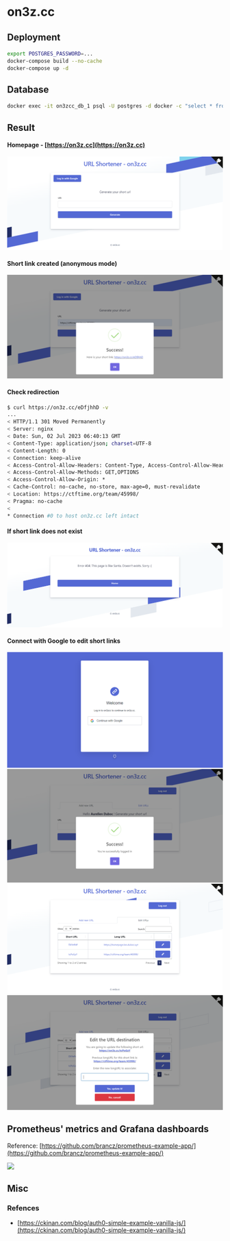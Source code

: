 # on3z.cc

## Deployment

```bash
export POSTGRES_PASSWORD=...
docker-compose build --no-cache
docker-compose up -d
```

## Database

```bash
docker exec -it on3zcc_db_1 psql -U postgres -d docker -c "select * from short_url_maps;"
```

## Result

#### Homepage - [https://on3z.cc](https://on3z.cc)

![](.img/front-1.png)

#### Short link created (anonymous mode)

![](.img/front-2-short-link-anonymous.png)

#### Check redirection

```bash
$ curl https://on3z.cc/eDfjhhD -v
...
< HTTP/1.1 301 Moved Permanently
< Server: nginx
< Date: Sun, 02 Jul 2023 06:40:13 GMT
< Content-Type: application/json; charset=UTF-8
< Content-Length: 0
< Connection: keep-alive
< Access-Control-Allow-Headers: Content-Type, Access-Control-Allow-Headers
< Access-Control-Allow-Methods: GET,OPTIONS
< Access-Control-Allow-Origin: *
< Cache-Control: no-cache, no-store, max-age=0, must-revalidate
< Location: https://ctftime.org/team/45998/
< Pragma: no-cache
<
* Connection #0 to host on3z.cc left intact

```

#### If short link does not exist

![](.img/front-3-error-404.png)

#### Connect with Google to edit short links

![](.img/front-4-google-login.png)
![](.img/front-5-google-login-success.png)
![](.img/front-6-edit-urls.png)
![](.img/front-7-edit-urls-validator.png)

## Prometheus' metrics and Grafana dashboards

Reference:
[https://github.com/brancz/prometheus-example-app/](https://github.com/brancz/prometheus-example-app/)

![](./.img/grafana-dashboard.png)

## Misc

### Refences
 
- [https://ckinan.com/blog/auth0-simple-example-vanilla-js/](https://ckinan.com/blog/auth0-simple-example-vanilla-js/)
